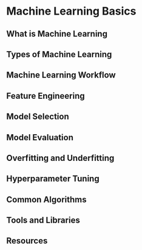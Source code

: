 # Machine Learning Basics

## What is Machine Learning

## Types of Machine Learning

## Machine Learning Workflow

## Feature Engineering

## Model Selection

## Model Evaluation

## Overfitting and Underfitting

## Hyperparameter Tuning

## Common Algorithms

## Tools and Libraries

## Resources
